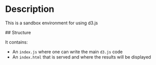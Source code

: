 # Description

This is a sandbox environment for using d3.js


## Structure

It contains:

* An `index.js` where one can write the main `d3.js` code
* An `index.html` that is served and where the results will be displayed
